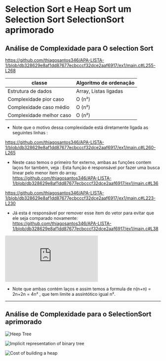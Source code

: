 # Selection Sort e Heap Sort um Selection Sort SelectionSort aprimorado 

## Análise de Complexidade para O selection Sort

https://github.com/thiagosantos346/APA-LISTA-1/blob/db328629e8af1dd87677ecbcccf32dce2aaf6917/ex1/main.c#L255-L268


|classe |Algoritmo de ordenação|
| ------| -------------------- |
| Estrutura de dados |	Array, Listas ligadas |
| Complexidade pior caso |	O (n²) |
| Complexidade caso médio| 	O (n²) |
| Complexidade melhor caso |	O (n²) |

* Note que o motivo dessa complexidade está diretamente ligada as seguintes linhas :

https://github.com/thiagosantos346/APA-LISTA-1/blob/db328629e8af1dd87677ecbcccf32dce2aaf6917/ex1/main.c#L260-L265

* Neste caso temos o primeiro for externo, ambas as funções contem laços for também, veja :
Esta função é responsável por fazer uma busca linear pelo menor item do array.
https://github.com/thiagosantos346/APA-LISTA-1/blob/db328629e8af1dd87677ecbcccf32dce2aaf6917/ex1/main.c#L36

https://github.com/thiagosantos346/APA-LISTA-1/blob/db328629e8af1dd87677ecbcccf32dce2aaf6917/ex1/main.c#L223-L230

* Já esta é responsável por remover esse item do vetor para evitar que ele seja comparado novamente:
https://github.com/thiagosantos346/APA-LISTA-1/blob/db328629e8af1dd87677ecbcccf32dce2aaf6917/ex1/main.c#L38

![L242-L250)](https://github.com/thiagosantos346/APA-LISTA-1/blob/db328629e8af1dd87677ecbcccf32dce2aaf6917/ex1/main.c#L242-L250)

* Note que ambas  contém laços e assim temos a formula de n(n+n) = 2n+2n = 4n² , que tem limite a assintótico igual n².



___
## Análise de Complexidade para o SelectionSort aprimorado

![Heep Tree](https://raw.githubusercontent.com/thiagosantos346/APA-LISTA-1/main/ex1/static/cost-of-building-a-heap.png)

![Implicit representation of binary tree](https://raw.githubusercontent.com/thiagosantos346/APA-LISTA-1/main/ex1/static/implicit-representation-of-binary-tree.png)

![Cost of building a heap](https://raw.githubusercontent.com/thiagosantos346/APA-LISTA-1/main/ex1/static/cost-of-building-a-heap.png)
